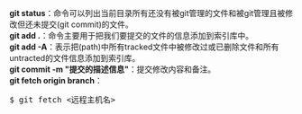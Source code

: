 **git status**：命令可以列出当前目录所有还没有被git管理的文件和被git管理且被修改但还未提交(git commit)的文件。<br>
**git add .**：命令主要用于把我们要提交的文件的信息添加到索引库中。<br>
**git add -A**：表示把(path)中所有tracked文件中被修改过或已删除文件和所有untracted的文件信息添加到索引库。<br>
**git commit  -m "提交的描述信息"**：提交修改内容和备注。<br>
**git fetch origin branch**：
<pre>$ git fetch <远程主机名></pre>